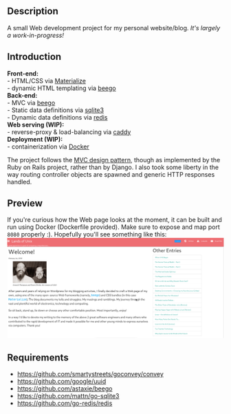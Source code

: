 Description
---
A small Web development project for my personal website/blog. *It's largely a work-in-progress!*

Introduction
---

**Front-end:**  
    - HTML/CSS via [Materialize](https://materializecss.com)  
    - dynamic HTML templating via [beego](https://github.com/astaxie/beego)  
**Back-end:**  
    - MVC via [beego](https://github.com/astaxie/beego)  
    - Static data definitions via [sqlite3](https://sqlite.org/index.html)  
    - Dynamic data definitions via [redis](https://redis.io/)  
**Web serving (WIP):**  
    - reverse-proxy & load-balancing via [caddy](https://caddyserver.com/)  
**Deployment (WIP):**  
    - containerization via [Docker](https://www.docker.com/)  

The project follows the [MVC design pattern](https://en.wikipedia.org/wiki/Model%E2%80%93view%E2%80%93controller), though as implemented by the Ruby on Rails project, rather than by Django. I also took some liberty in the way routing controller objects are spawned and generic HTTP responses handled.

Preview
---
If you're curious how the Web page looks at the moment, it can be built and run using Docker (Dockerfile provided). Make sure to expose and map port `8080` properly :). Hopefully you'll see something like this:
![preview](static/img/blog_preview.png)

Requirements
---
* https://github.com/smartystreets/goconvey/convey
* https://github.com/google/uuid
* https://github.com/astaxie/beego
* https://github.com/mattn/go-sqlite3
* https://github.com/go-redis/redis
